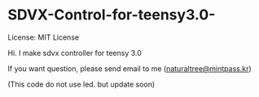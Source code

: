 SDVX-Control-for-teensy3.0-
===========================
License: MIT License

Hi.
I make sdvx controller for teensy 3.0

If you want question, please send email to me (naturaltree@mintpass.kr)

(This code do not use led. but update soon)
